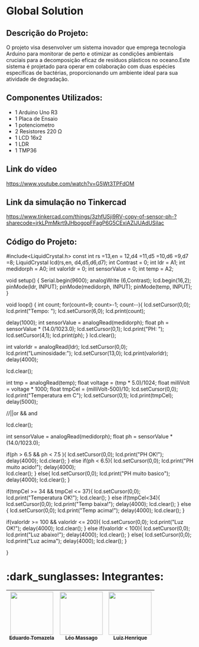 # Global Solution 

## Descrição do Projeto:
O projeto visa desenvolver um sistema inovador que emprega tecnologia Arduino para monitorar de perto e otimizar as condições ambientais cruciais para a decomposição eficaz de resíduos plásticos no oceano.Este sistema é projetado para operar em colaboração com duas espécies específicas de bactérias, proporcionando um ambiente ideal para sua atividade de degradação.

## Componentes Utilizados:
- 1 Arduino Uno R3
- 1 Placa de Ensaio
- 1 potenciometro
- 2 Resistores 220 Ω
- 1 LCD 16x2
- 1 LDR
- 1 TMP36

## Link do vídeo 
https://www.youtube.com/watch?v=G5Wt3TPFdOM

## Link da simulação no Tinkercad
https://www.tinkercad.com/things/3zhfUSji9RV-copy-of-sensor-ph-?sharecode=jrkLPmMkrt9JHbogopFFagP6G5CExiAZlJUAdUSilac

## Código do Projeto:

#include<LiquidCrystal.h>
const int rs =13,en = 12,d4 =11,d5 =10,d6 =9,d7 =8;
LiquidCrystal lcd(rs,en, d4,d5,d6,d7);
int Contrast = 0;
int ldr = A1;
int medidorph = A0;
int valorldr = 0;
int sensorValue = 0;
int temp = A2;


void setup()
{
  Serial.begin(9600);
  analogWrite (6,Contrast);
  lcd.begin(16,2);
  pinMode(ldr, INPUT);
  pinMode(medidorph, INPUT);
  pinMode(temp, INPUT);
}

void loop()
{
 int count;
 for(count=9; count>-1; count--){
   lcd.setCursor(0,0);
   lcd.print("Tempo: ");
   lcd.setCursor(6,0);
   lcd.print(count);
 
   delay(1000);
   int sensorValue = analogRead(medidorph);
   float ph = sensorValue * (14.0/1023.0);
   lcd.setCursor(0,1);
   lcd.print("PH: ");
   lcd.setCursor(4,1);
   lcd.print(ph);
  }
 lcd.clear();
  
 int valorldr = analogRead(ldr);
 lcd.setCursor(0,0);
 lcd.print("Luminosidade:");
 lcd.setCursor(13,0);
 lcd.print(valorldr);
 delay(4000);
 
 lcd.clear();
  
 int tmp = analogRead(temp);
 float voltage = (tmp * 5.0)/1024;
 float milliVolt = voltage * 1000;
 float tmpCel =  (milliVolt-500)/10;
 lcd.setCursor(0,0);
 lcd.print("Temperatura em C");
 lcd.setCursor(0,1);
 lcd.print(tmpCel);
 delay(5000);
 
 //||or && and
 
  
 lcd.clear();
  
 int sensorValue = analogRead(medidorph);
 float ph = sensorValue * (14.0/1023.0);  
  
  if(ph > 6.5 && ph < 7.5 ){
    lcd.setCursor(0,0);
    lcd.print("PH OK!");
    delay(4000);
    lcd.clear();
  }
  else if(ph < 6.5){
    lcd.setCursor(0,0);
    lcd.print("PH muito acido!");
    delay(4000);  
    lcd.clear();
  }
  else{
    lcd.setCursor(0,0);
    lcd.print("PH muito basico");
    delay(4000);
    lcd.clear();
  }
  
  if(tmpCel >= 34 && tmpCel <= 37){
    lcd.setCursor(0,0);
    lcd.print("Temperatura OK!");
    lcd.clear();
  }
  else if(tmpCel<34){
    lcd.setCursor(0,0);
    lcd.print("Temp baixa!");
    delay(4000);
    lcd.clear();
  }
  else {
    lcd.setCursor(0,0);
    lcd.print("Temp acima!");
    delay(4000);
    lcd.clear();
  }
  
  if(valorldr >= 100 && valorldr <= 200){
    lcd.setCursor(0,0);
    lcd.print("Luz OK!");
    delay(4000);
    lcd.clear();
  }
  else if(valorldr < 100){
    lcd.setCursor(0,0);
    lcd.print("Luz abaixo!");
    delay(4000);
    lcd.clear();
  }
  else{
    lcd.setCursor(0,0);
    lcd.print("Luz acima");
    delay(4000);
    lcd.clear();
  }
 
  
 
  
 
 
}


<h1>
  :dark_sunglasses: Integrantes:
</h1>

| [<img loading="lazy" src="https://avatars.githubusercontent.com/u/161898042?v=4" width=115><br><sub>Eduardo Tomazela</sub>](https://github.com/du-ntomazela) |  [<img loading="lazy" src="https://avatars.githubusercontent.com/u/101646035?v=4" width=115><br><sub>Léo Massago</sub>](https://github.com/LeoMasago) |  [<img loading="lazy" src="https://avatars.githubusercontent.com/u/162758896?v=4" width=115><br><sub>Luiz Henrique</sub>](https://github.com/LhenriqueTech) |
| :---: | :---: | :---: | 
